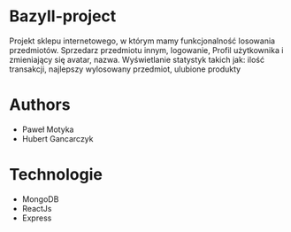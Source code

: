 # BazyII-project
Projekt sklepu internetowego, w którym mamy funkcjonalność losowania przedmiotów. Sprzedarz przedmiotu innym, logowanie, Profil użytkownika i zmieniający się avatar, nazwa. Wyświetlanie statystyk takich jak: ilość transakcji, najlepszy wylosowany przedmiot, ulubione produkty
# Authors
- Paweł Motyka
- Hubert Gancarczyk 

# Technologie 
- MongoDB
- ReactJs
- Express
